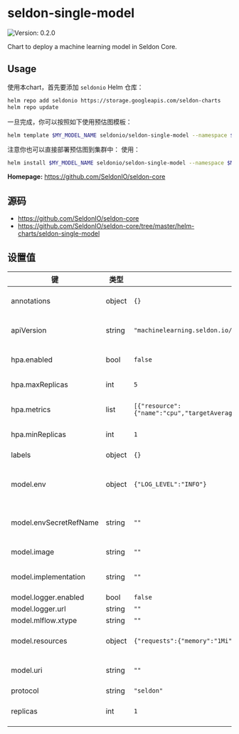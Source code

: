# seldon-single-model

![Version: 0.2.0](https://img.shields.io/static/v1?label=Version&message=0.2.0&color=informational&style=flat-square)

Chart to deploy a machine learning model in Seldon Core.

## Usage

使用本chart，首先要添加 `seldonio` Helm 仓库：

```bash
helm repo add seldonio https://storage.googleapis.com/seldon-charts
helm repo update
```

一旦完成，你可以按照如下使用预估图模板：

```bash
helm template $MY_MODEL_NAME seldonio/seldon-single-model --namespace $MODELS_NAMESPACE
```

注意你也可以直接部署预估图到集群中：
使用：

```bash
helm install $MY_MODEL_NAME seldonio/seldon-single-model --namespace $MODELS_NAMESPACE
```

**Homepage:** <https://github.com/SeldonIO/seldon-core>

## 源码

* <https://github.com/SeldonIO/seldon-core>
* <https://github.com/SeldonIO/seldon-core/tree/master/helm-charts/seldon-single-model>

## 设置值

| 键 | 类型 | 默认值 | 描述 |
|-----|------|---------|-------------|
| annotations | object | `{}` | Annotations applied to the deployment |
| apiVersion | string | `"machinelearning.seldon.io/v1"` | Version of the SeldonDeployment CRD |
| hpa.enabled | bool | `false` | Whether to add an HPA spec to the deployment |
| hpa.maxReplicas | int | `5` | Maximum number of replicas for HPA |
| hpa.metrics | list | `[{"resource":{"name":"cpu","targetAverageUtilization":10},"type":"Resource"}]` | Metrics that autoscaler should check |
| hpa.minReplicas | int | `1` | Minimum number of replicas for HPA |
| labels | object | `{}` | Labels applied to the deployment |
| model.env | object | `{"LOG_LEVEL":"INFO"}` | Environment variables injected into the model's container |
| model.envSecretRefName | string | `""` | The model secret name for enviroment variables |
| model.image | string | `""` | Docker image used by the model |
| model.implementation | string | `""` | Implementation of Prepackaged Model Server |
| model.logger.enabled | bool | `false` |  |
| model.logger.url | string | `""` |  |
| model.mlflow.xtype | string | `""` |  |
| model.resources | object | `{"requests":{"memory":"1Mi"}}` | Resource requests and limits for the model's container |
| model.uri | string | `""` | Model's URI for prepackaged model server |
| protocol | string | `"seldon"` |  |
| replicas | int | `1` | Number of replicas for the predictor |
